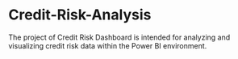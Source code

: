# Credit-Risk-Analysis
The project of Credit Risk Dashboard is intended for analyzing and visualizing credit risk data within the Power BI environment.
